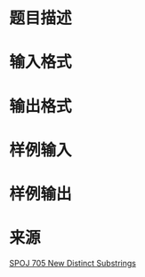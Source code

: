 

# 题目描述



# 输入格式



# 输出格式



# 样例输入



# 样例输出



# 来源


<p>
<a href="http://www.spoj.com/problems/SUBST1/" target="_blank">SPOJ 705 New Distinct Substrings</a> 
</p>
